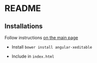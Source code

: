 README
===

## Installations

Follow instructions [on the main page](http://vitalets.github.io/angular-xeditable/)

* Install `bower install angular-xeditable `

* Include in `index.html`

<link href="bower_components/angular-xeditable/dist/css/xeditable.css" rel="stylesheet">
<script src="bower_components/angular-xeditable/dist/js/xeditable.js"></script>
